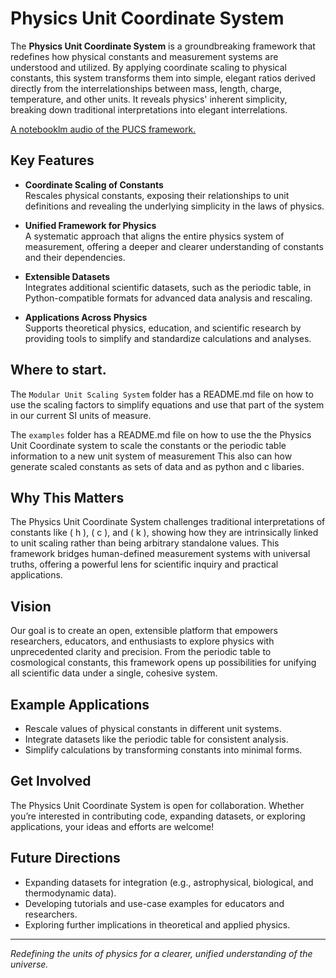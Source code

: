 # Physics Unit Coordinate System

The **Physics Unit Coordinate System** is a groundbreaking framework that redefines how physical constants and measurement systems are understood and utilized. By applying coordinate scaling to physical constants, this system transforms them into simple, elegant ratios derived directly from the interrelationships between mass, length, charge, temperature, and other units. It reveals physics' inherent simplicity, breaking down traditional interpretations into elegant interrelations.

[A notebooklm audio of the PUCS framework.](https://youtu.be/xSAoo8HRqMs)

## Key Features
- **Coordinate Scaling of Constants**  
  Rescales physical constants, exposing their relationships to unit definitions and revealing the underlying simplicity in the laws of physics.

- **Unified Framework for Physics**  
  A systematic approach that aligns the entire physics system of measurement, offering a deeper and clearer understanding of constants and their dependencies.

- **Extensible Datasets**  
  Integrates additional scientific datasets, such as the periodic table, in Python-compatible formats for advanced data analysis and rescaling.

- **Applications Across Physics**  
  Supports theoretical physics, education, and scientific research by providing tools to simplify and standardize calculations and analyses.

## Where to start.  

The ```Modular Unit Scaling System``` folder has a README.md file on how to use the scaling factors to simplify equations and use that part of the system in our current SI units of measure.

The ```examples``` folder has a README.md file on how to use the the Physics Unit Coordinate system to scale the constants or the periodic table information to a new unit system of measurement This also can how generate scaled constants as sets of data and as python and c libaries.

## Why This Matters
The Physics Unit Coordinate System challenges traditional interpretations of constants like \( h \), \( c \), and \( k \), showing how they are intrinsically linked to unit scaling rather than being arbitrary standalone values. This framework bridges human-defined measurement systems with universal truths, offering a powerful lens for scientific inquiry and practical applications.

## Vision
Our goal is to create an open, extensible platform that empowers researchers, educators, and enthusiasts to explore physics with unprecedented clarity and precision. From the periodic table to cosmological constants, this framework opens up possibilities for unifying all scientific data under a single, cohesive system.

## Example Applications
- Rescale values of physical constants in different unit systems.
- Integrate datasets like the periodic table for consistent analysis.
- Simplify calculations by transforming constants into minimal forms.

## Get Involved
The Physics Unit Coordinate System is open for collaboration. Whether you’re interested in contributing code, expanding datasets, or exploring applications, your ideas and efforts are welcome!

## Future Directions
- Expanding datasets for integration (e.g., astrophysical, biological, and thermodynamic data).
- Developing tutorials and use-case examples for educators and researchers.
- Exploring further implications in theoretical and applied physics.

---

*Redefining the units of physics for a clearer, unified understanding of the universe.*
